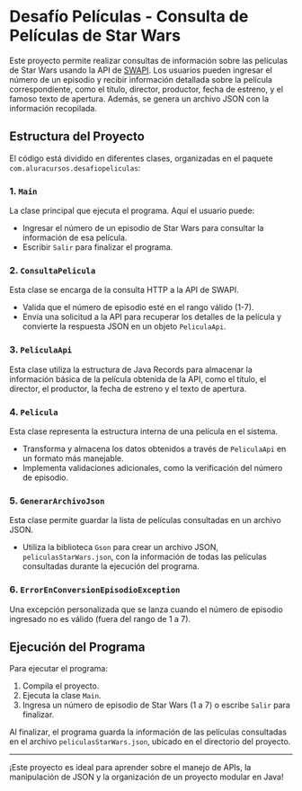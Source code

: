 # Desafío Películas - Consulta de Películas de Star Wars

Este proyecto permite realizar consultas de información sobre las películas de Star Wars usando la API de [SWAPI](https://swapi.py4e.com/). Los usuarios pueden ingresar el número de un episodio y recibir información detallada sobre la película correspondiente, como el título, director, productor, fecha de estreno, y el famoso texto de apertura. Además, se genera un archivo JSON con la información recopilada.

## Estructura del Proyecto

El código está dividido en diferentes clases, organizadas en el paquete `com.aluracursos.desafiopeliculas`:

### 1. `Main`

La clase principal que ejecuta el programa. Aquí el usuario puede:
- Ingresar el número de un episodio de Star Wars para consultar la información de esa película.
- Escribir `Salir` para finalizar el programa.

### 2. `ConsultaPelicula`

Esta clase se encarga de la consulta HTTP a la API de SWAPI. 
- Valida que el número de episodio esté en el rango válido (1-7).
- Envía una solicitud a la API para recuperar los detalles de la película y convierte la respuesta JSON en un objeto `PeliculaApi`.

### 3. `PeliculaApi`

Esta clase utiliza la estructura de Java Records para almacenar la información básica de la película obtenida de la API, como el título, el director, el productor, la fecha de estreno y el texto de apertura.

### 4. `Pelicula`

Esta clase representa la estructura interna de una película en el sistema.
- Transforma y almacena los datos obtenidos a través de `PeliculaApi` en un formato más manejable.
- Implementa validaciones adicionales, como la verificación del número de episodio.

### 5. `GenerarArchivoJson`

Esta clase permite guardar la lista de películas consultadas en un archivo JSON.
- Utiliza la biblioteca `Gson` para crear un archivo JSON, `peliculasStarWars.json`, con la información de todas las películas consultadas durante la ejecución del programa.

### 6. `ErrorEnConversionEpisodioException`

Una excepción personalizada que se lanza cuando el número de episodio ingresado no es válido (fuera del rango de 1 a 7).

## Ejecución del Programa

Para ejecutar el programa:
1. Compila el proyecto.
2. Ejecuta la clase `Main`.
3. Ingresa un número de episodio de Star Wars (1 a 7) o escribe `Salir` para finalizar.

Al finalizar, el programa guarda la información de las películas consultadas en el archivo `peliculasStarWars.json`, ubicado en el directorio del proyecto.

---

¡Este proyecto es ideal para aprender sobre el manejo de APIs, la manipulación de JSON y la organización de un proyecto modular en Java!
